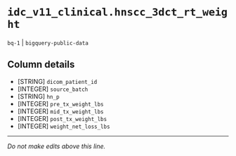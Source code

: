 # `idc_v11_clinical.hnscc_3dct_rt_weight`
`bq-1` | `bigquery-public-data`

## Column details
* [STRING]    `dicom_patient_id`
* [INTEGER]   `source_batch`
* [STRING]    `hn_p`
* [INTEGER]   `pre_tx_weight_lbs`
* [INTEGER]   `mid_tx_weight_lbs`
* [INTEGER]   `post_tx_weight_lbs`
* [INTEGER]   `weight_net_loss_lbs`

-------------------------------------------------------------------------------
*Do not make edits above this line.*
